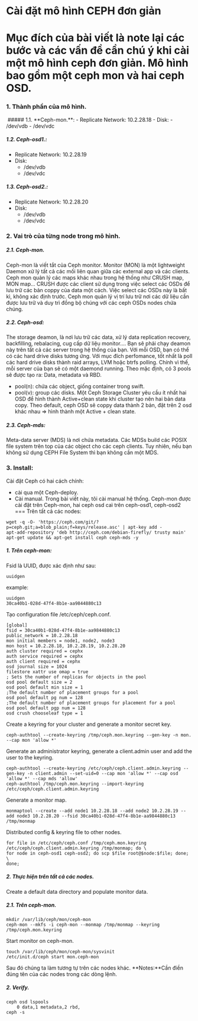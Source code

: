 Cài  đặt mô hình CEPH đơn giản
===============================
Mục đích của bài viết là note lại các bước và các vấn đề cần chú ý khi cài một mô hình ceph đơn giản.
Mô hình bao gồm một ceph mon và hai ceph OSD.
===
### 1. Thành phần của mô hình.
<img class="image__pic js-image-pic" src="http://prntscr.com/54vcwt" alt="" id="screenshot-image">
##### 1.1. **Ceph-mon.**:
- Replicate Network: 10.2.28.18
- Disk:
    - /dev/vdb
    - /dev/vdc

##### 1.2. **Ceph-osd1.**:
- Replicate Network: 10.2.28.19
- Disk:
    - /dev/vdb
    - /dev/vdc

##### 1.3. **Ceph-osd2.**:
- Replicate Network: 10.2.28.20
- Disk:
    - /dev/vdb
    - /dev/vdc

### 2. Vai trò của từng node trong mô hình.
##### 2.1. Ceph-mon.
Ceph-mon là viết tắt của Ceph monitor.
Monitor (MON) là một lightweight Daemon xử lý tất cả các mối liên quan
giữa các external app và các clients.
Ceph mon quản lý các maps khác nhau trong hệ thống như CRUSH map, MON map...
CRUSH được các client sử dụng trong việc select các OSDs để lưu trữ các bản
coppy của data một cách. Việc select các OSDs này là bất kì, không xác định
trước. Ceph mon quản lý vị trí lưu trữ nơi các dữ liệu cần được lưu trữ và
duy trì đồng bộ chúng với các ceph OSDs nodes chứa chúng.

##### 2.2. Ceph-osd:
The storage deamon, là nơi lưu trữ các data, xử lý data replication recovery,
backfilling, rebalacing, cug cấp dữ liệu monitor....
Bạn sẽ phải chạy deamon này trên tất cả các server trong hệ thống của bạn.
Với mỗi OSD, bạn có thể có các hard drive disks tương ứng. Với mục đích
perfomance, tốt nhất là poll các hard drive disks  thành raid arrays,
LVM hoặc btrfs polling.
Chính vì thế, mỗi server của bạn sẽ có một daemond running. Theo mặc định,
có 3 pools sẽ được tạo ra: Data, metadata và RBD.
- pool(n): chứa các object, giống container trong swift.
- pool(v): group các disks.
Một Ceph Storage Cluster yêu cầu ít nhất hai OSD để hình thành
Active+clean state khi cluster tạo nên hai bản data copy.
Theo default, ceph OSD sẽ coppy data thành 2 bản, đặt trên 2 osd khác
nhau => hình thành một Active + clean state.

##### 2.3. Ceph-mds:
Meta-data server (MDS) là nơi chứa metadata. Các MDSs build các POSIX file
system trên top của các object cho các ceph clients. Tuy nhiên, nếu bạn không
sử dụng CEPH File System thì bạn không cần một MDS.

### 3. Install:
Cài đặt Ceph có hai cách chính:
- cài qua một Ceph-deploy.
- Cài manual.
Trong bài viết này, tôi cài manual hệ thống. Ceph-mon được cài đặt trên Ceph-mon,
hai ceph osd caì trên ceph-osd1, ceph-osd2
===
Trên tất cả các nodes:
```
wget -q -O- 'https://ceph.com/git/?p=ceph.git;a=blob_plain;f=keys/release.asc' | apt-key add -
apt-add-repository 'deb http://ceph.com/debian-firefly/ trusty main'
apt-get update && apt-get install ceph ceph-mds -y
```
##### 1. Trên ceph-mon:
Fsid là UUID, được xác định như sau:
```
uuidgen
```
example:
```
uuidgen
30ca40b1-028d-47f4-8b1e-aa9844880c13
```
Tạo configuration file /etc/ceph/ceph.conf.
```
[global]
fsid = 30ca40b1-028d-47f4-8b1e-aa9844880c13
public_network = 10.2.28.18
mon initial members = node1, node2, node3
mon host = 10.2.28.18, 10.2.28.19, 10.2.28.20
auth cluster required = cephx
auth service required = cephx
auth client required = cephx
osd journal size = 1024
filestore xattr use omap = true
; Sets the number of replicas for objects in the pool
osd pool default size = 2
osd pool default min size = 1
;The default number of placement groups for a pool
osd pool default pg num = 128
;The default number of placement groups for placement for a pool
osd pool default pgp num = 128
osd crush chooseleaf type = 1
```
Create a keyring for your cluster and generate a monitor secret key.
```
ceph-authtool --create-keyring /tmp/ceph.mon.keyring --gen-key -n mon. --cap mon 'allow *'
```
Generate an administrator keyring, generate a client.admin user and add the user to the keyring.
```
ceph-authtool --create-keyring /etc/ceph/ceph.client.admin.keyring --gen-key -n client.admin --set-uid=0 --cap mon 'allow *' --cap osd 'allow *' --cap mds 'allow'
ceph-authtool /tmp/ceph.mon.keyring --import-keyring /etc/ceph/ceph.client.admin.keyring
```
Generate a monitor map.
```
monmaptool --create --add node1 10.2.28.18 --add node2 10.2.28.19 --add node3 10.2.28.20 --fsid 30ca40b1-028d-47f4-8b1e-aa9844880c13 /tmp/monmap
```
Distributed config & keyring file to other nodes.
```
for file in /etc/ceph/ceph.conf /tmp/ceph.mon.keyring /etc/ceph/ceph.client.admin.keyring /tmp/monmap; do \
for node in ceph-osd1 ceph-osd2; do scp $file root@$node:$file; done; \
done;
```
##### 2. Thực hiện trên tất cả các nodes.
Create a default data directory and populate monitor data.
##### 2.1. Trên ceph-mon.
```
mkdir /var/lib/ceph/mon/ceph-mon
ceph-mon --mkfs -i ceph-mon --monmap /tmp/monmap --keyring /tmp/ceph.mon.keyring
```
Start monitor on ceph-mon.
```
touch /var/lib/ceph/mon/ceph-mon/sysvinit
/etc/init.d/ceph start mon.ceph-mon
```
Sau đó chúng ta làm tương tự trên các nodes khác.
**Notes:**Cần điền đúng tên của các nodes trong các dòng lệnh.

##### 2. Verify.
```
ceph osd lspools
    0 data,1 metadata,2 rbd,
ceph -s
```

